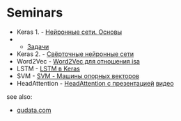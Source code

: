 # Seminars

+ Keras 1. - [Нейронные сети. Основы](https://github.com/QuDataAI/Seminars/blob/main/ru/Keras01/Keras%201.%20Base.ipynb)
+ + [Задачи](https://github.com/QuDataAI/Seminars/blob/main/ru/Keras01/Keras%201.Tasks.ipynb)
+ Keras 2. - [Свёрточные нейронные сети](https://github.com/QuDataAI/Seminars/blob/main/ru/Keras02/Keras%202.%20CNN.ipynb)
+ Word2Vec - [Word2Vec для отношения isa](https://github.com/QuDataAI/Seminars/blob/main/ru/Word2Vec/isa.ipynb)
+ LSTM - [LSTM в Keras](https://github.com/QuDataAI/Seminars/blob/main/ru/LSTM/Keras_2_LSTM.ipynb)
+ SVM - [SVM - Машины опорных векторов](https://github.com/QuDataAI/Seminars/blob/main/ru/SVM/SVM.ipynb)
+ HeadAttention - [HeadAttention с презентацией](https://github.com/QuDataAI/Seminars/blob/main/ru/HeadAttention/HeadAttention.ipynb)
[видео](https://www.youtube.com/watch?v=gWEuyMRcoME)


see also:
* [qudata.com](https://qudata.com/ml/ru/)

